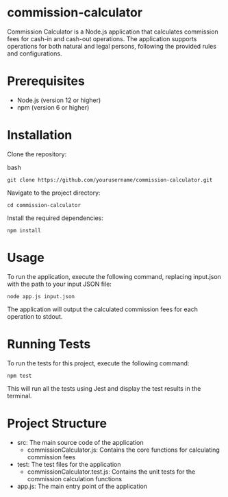 # commission-calculator
Commission Calculator is a Node.js application that calculates commission fees for cash-in and cash-out operations. The application supports operations for both natural and legal persons, following the provided rules and configurations.

# Prerequisites
 * Node.js (version 12 or higher)
 * npm (version 6 or higher)

# Installation
Clone the repository:

bash
```console
git clone https://github.com/yourusername/commission-calculator.git
```
Navigate to the project directory:

```console
cd commission-calculator
```
Install the required dependencies:

```console
npm install
```

# Usage
To run the application, execute the following command, replacing input.json with the path to your input JSON file:

```console
node app.js input.json
```
The application will output the calculated commission fees for each operation to stdout.

# Running Tests
To run the tests for this project, execute the following command:
```console
npm test
```
This will run all the tests using Jest and display the test results in the terminal.

# Project Structure
 * src: The main source code of the application
   * commissionCalculator.js: Contains the core functions for calculating commission fees
* test: The test files for the application
   * commissionCalculator.test.js: Contains the unit tests for the commission calculation functions
* app.js: The main entry point of the application
